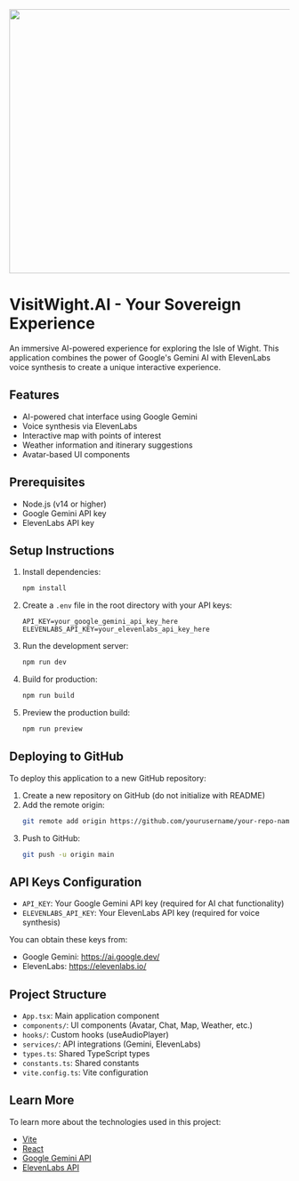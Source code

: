<div align="center">
<img width="1200" height="475" alt="GHBanner" src="https://github.com/user-attachments/assets/0aa67016-6eaf-458a-adb2-6e31a0763ed6" />
</div>

# VisitWight.AI - Your Sovereign Experience

An immersive AI-powered experience for exploring the Isle of Wight. This application combines the power of Google's Gemini AI with ElevenLabs voice synthesis to create a unique interactive experience.

## Features

- AI-powered chat interface using Google Gemini
- Voice synthesis via ElevenLabs
- Interactive map with points of interest
- Weather information and itinerary suggestions
- Avatar-based UI components

## Prerequisites

- Node.js (v14 or higher)
- Google Gemini API key
- ElevenLabs API key

## Setup Instructions

1. Install dependencies:
   ```bash
   npm install
   ```

2. Create a `.env` file in the root directory with your API keys:
   ```env
   API_KEY=your_google_gemini_api_key_here
   ELEVENLABS_API_KEY=your_elevenlabs_api_key_here
   ```

3. Run the development server:
   ```bash
   npm run dev
   ```

4. Build for production:
   ```bash
   npm run build
   ```

5. Preview the production build:
   ```bash
   npm run preview
   ```

## Deploying to GitHub

To deploy this application to a new GitHub repository:

1. Create a new repository on GitHub (do not initialize with README)
2. Add the remote origin:
   ```bash
   git remote add origin https://github.com/yourusername/your-repo-name.git
   ```
3. Push to GitHub:
   ```bash
   git push -u origin main
   ```

## API Keys Configuration

- `API_KEY`: Your Google Gemini API key (required for AI chat functionality)
- `ELEVENLABS_API_KEY`: Your ElevenLabs API key (required for voice synthesis)

You can obtain these keys from:
- Google Gemini: https://ai.google.dev/
- ElevenLabs: https://elevenlabs.io/

## Project Structure

- `App.tsx`: Main application component
- `components/`: UI components (Avatar, Chat, Map, Weather, etc.)
- `hooks/`: Custom hooks (useAudioPlayer)
- `services/`: API integrations (Gemini, ElevenLabs)
- `types.ts`: Shared TypeScript types
- `constants.ts`: Shared constants
- `vite.config.ts`: Vite configuration

## Learn More

To learn more about the technologies used in this project:

- [Vite](https://vitejs.dev/)
- [React](https://reactjs.org/)
- [Google Gemini API](https://ai.google.dev/)
- [ElevenLabs API](https://elevenlabs.io/)